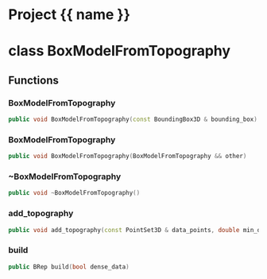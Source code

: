<script setup>
import {useRoute} from 'vitepress'
const {path} = useRoute()
const tokens = path.split('/')
const words = tokens[2].split('-');
for (let i = 0; i < words.length; i++) {
    words[i] = words[i].charAt(0).toUpperCase() + words[i].slice(1);
    words[i] = words[i].replace('geode', 'Geode')
}
const name = words.join('-');
</script>
# Project {{ name }}

# class BoxModelFromTopography


## Functions

### BoxModelFromTopography

```cpp
public void BoxModelFromTopography(const BoundingBox3D & bounding_box)
```


### BoxModelFromTopography

```cpp
public void BoxModelFromTopography(BoxModelFromTopography && other)
```


### ~BoxModelFromTopography

```cpp
public void ~BoxModelFromTopography()
```


### add_topography

```cpp
public void add_topography(const PointSet3D & data_points, double min_distance, double weight)
```


### build

```cpp
public BRep build(bool dense_data)
```




